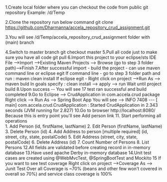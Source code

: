 1.Create local folder where you can checkout the code from public git repository
  Example: /d/Temp
  
2.Clone the repository run below command
  git clone https://github.com/Dharmanna/accela_repository_crud_assignment.git
  
3.You will see /d/Temp/accela_repository_crud_assignment folder with (main) branch

4.Switch to master branch
  git checkout master
5.Pull all code just to make sure you have all code
  git pull
6.Import this project to your eclipse/sts IDE
  File -->Import -->Existing Maven Projects --> Browse (go to step 3 folder path)-->Finish
7.After successful import - build the project - can use maven command line or eclipse egit
  If command line - go to step 3 folder path and run : maven clean install
  If eclipse egit -
    Right click on project -->Run As --> maven buld
    In goals specify : clean install --> apply --> run
    Wait until project build
8.Upon success -- You will see 17 test ran successful and build completed
9.Go to Eclipse -->  CrudApplication in com.accela.crud package
  Right click --> Run As --> Spring Boot App
  You will see --> INFO 7408 --- [           main] com.accela.crud.CrudApplication          : Started CrudApplication in 2.343 seconds (JVM running for 2.827)
10.Go to browser
  http://localhost:8080/
  Because this is entry point you'll see Add person link
11. Start performing all operations  
    1.	Add Person (id, firstName, lastName)
    2.	Edit Person (firstName, lastName)
    3.	Delete Person (id)
    4.	Add Address to person [multiple required] (id, street, city, state, postalCode)
    5.	Edit Address (street, city, state, postalCode)
    6.	Delete Address (id)
    7.	Count Number of Persons
    8.	List Persons
12.All fields are validated before creating record in in-memory database
13.Have used apache Derby in-memory database
14.Unit test cases  are created using @WebMvcTest, @SpringBootTest and Mockito
15 If you want to see test coverage
    Right click on project -->Coverage As --> Junit Test
    Over all Coverage is ~70% (beans and other few won't covered in overall so 70%) and service class coverage is 100%

